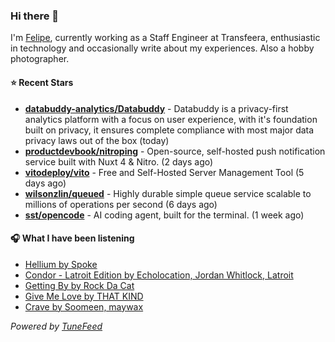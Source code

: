 ### Hi there 👋

I'm [Felipe](https://felipevm.com), currently working as a Staff Engineer at Transfeera, enthusiastic in technology and occasionally write about my experiences. Also a hobby photographer.

#### ⭐ Recent Stars
- **[databuddy-analytics/Databuddy](https://github.com/databuddy-analytics/Databuddy)** - Databuddy is a privacy-first analytics platform with a focus on user experience, with it&#39;s foundation built on privacy, it ensures complete compliance with most major data privacy laws out of the box (today)
- **[productdevbook/nitroping](https://github.com/productdevbook/nitroping)** - Open-source, self-hosted push notification service built with Nuxt 4 &amp; Nitro. (2 days ago)
- **[vitodeploy/vito](https://github.com/vitodeploy/vito)** - Free and Self-Hosted  Server Management Tool (5 days ago)
- **[wilsonzlin/queued](https://github.com/wilsonzlin/queued)** - Highly durable simple queue service scalable to millions of operations per second (6 days ago)
- **[sst/opencode](https://github.com/sst/opencode)** - AI coding agent, built for the terminal. (1 week ago)

#### 🎧 What I have been listening
- [Hellium by Spoke](https://open.spotify.com/track/3LUhh14hh46ylmVSeFFPhW)
- [Condor - Latroit Edition by Echolocation, Jordan Whitlock, Latroit](https://open.spotify.com/track/3VCmqCSjy1UpXE8lhuvID0)
- [Getting By by Rock Da Cat](https://open.spotify.com/track/23XaFtPGUUjzLPqOcfZJRo)
- [Give Me Love by THAT KIND](https://open.spotify.com/track/5wx8ilXSkwZ3b9btWZ4e1U)
- [Crave by Soomeen, maywax](https://open.spotify.com/track/0CfbRotnyW7of2PtI1wj8G)

_Powered by [TuneFeed](https://tunefeed.app?ref=github.com)_
